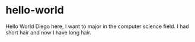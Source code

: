 # hello-world

Hello World
Diego here, I want to major in the computer science field.
I had short hair and now I have long hair.

